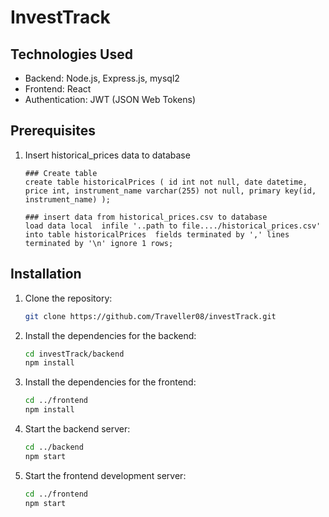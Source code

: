 # InvestTrack

## Technologies Used

- Backend: Node.js, Express.js, mysql2
- Frontend: React
- Authentication: JWT (JSON Web Tokens)

## Prerequisites
1. Insert historical_prices data to database
   ```
   ### Create table
   create table historicalPrices ( id int not null, date datetime, price int, instrument_name varchar(255) not null, primary key(id, instrument_name) );
   
   ### insert data from historical_prices.csv to database
   load data local  infile '..path to file..../historical_prices.csv' into table historicalPrices  fields terminated by ',' lines terminated by '\n' ignore 1 rows;

## Installation

1. Clone the repository:
   ```bash
   git clone https://github.com/Traveller08/investTrack.git
   
2. Install the dependencies for the backend:
   ```bash
   cd investTrack/backend
   npm install
   
3. Install the dependencies for the frontend:
   ```bash
   cd ../frontend
   npm install
   
4. Start the backend server:
   ```bash
   cd ../backend
   npm start

6. Start the frontend development server:
   ```bash
   cd ../frontend
   npm start


   
   


